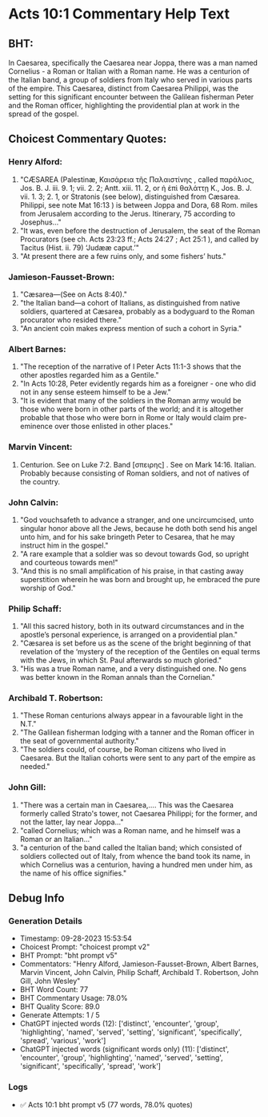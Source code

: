 # Acts 10:1 Commentary Help Text

## BHT:
In Caesarea, specifically the Caesarea near Joppa, there was a man named Cornelius - a Roman or Italian with a Roman name. He was a centurion of the Italian band, a group of soldiers from Italy who served in various parts of the empire. This Caesarea, distinct from Caesarea Philippi, was the setting for this significant encounter between the Galilean fisherman Peter and the Roman officer, highlighting the providential plan at work in the spread of the gospel.

## Choicest Commentary Quotes:
### Henry Alford:
1. "CÆSAREA (Palestinæ, Καισάρεια τῆς Παλαιστίνης , called παράλιος, Jos. B. J. iii. 9. 1; vii. 2. 2; Antt. xiii. 11. 2, or ἡ ἐπὶ θαλάττῃ K., Jos. B. J. vii. 1. 3; 2. 1, or Stratonis (see below), distinguished from Cæsarea. Philippi, see note Mat 16:13 ) is between Joppa and Dora, 68 Rom. miles from Jerusalem according to the Jerus. Itinerary, 75 according to Josephus..."
2. "It was, even before the destruction of Jerusalem, the seat of the Roman Procurators (see ch. Acts 23:23 ff.; Acts 24:27 ; Act 25:1 ), and called by Tacitus (Hist. ii. 79) ‘Judææ caput.’"
3. "At present there are a few ruins only, and some fishers’ huts."

### Jamieson-Fausset-Brown:
1. "Cæsarea—(See on Acts 8:40)."
2. "the Italian band—a cohort of Italians, as distinguished from native soldiers, quartered at Cæsarea, probably as a bodyguard to the Roman procurator who resided there." 
3. "An ancient coin makes express mention of such a cohort in Syria."

### Albert Barnes:
1. "The reception of the narrative of I Peter Acts 11:1-3 shows that the other apostles regarded him as a Gentile." 
2. "In Acts 10:28, Peter evidently regards him as a foreigner - one who did not in any sense esteem himself to be a Jew." 
3. "It is evident that many of the soldiers in the Roman army would be those who were born in other parts of the world; and it is altogether probable that those who were born in Rome or Italy would claim pre-eminence over those enlisted in other places."

### Marvin Vincent:
1. Centurion. See on Luke 7:2. Band [σπειρης] . See on Mark 14:16. Italian. Probably because consisting of Roman soldiers, and not of natives of the country.

### John Calvin:
1. "God vouchsafeth to advance a stranger, and one uncircumcised, unto singular honor above all the Jews, because he doth both send his angel unto him, and for his sake bringeth Peter to Cesarea, that he may instruct him in the gospel."
2. "A rare example that a soldier was so devout towards God, so upright and courteous towards men!"
3. "And this is no small amplification of his praise, in that casting away superstition wherein he was born and brought up, he embraced the pure worship of God."

### Philip Schaff:
1. "All this sacred history, both in its outward circumstances and in the apostle’s personal experience, is arranged on a providential plan."
2. "Cæsarea is set before us as the scene of the bright beginning of that revelation of the ‘mystery of the reception of the Gentiles on equal terms with the Jews, in which St. Paul afterwards so much gloried."
3. "His was a true Roman name, and a very distinguished one. No gens was better known in the Roman annals than the Cornelian."

### Archibald T. Robertson:
1. "These Roman centurions always appear in a favourable light in the N.T."
2. "The Galilean fisherman lodging with a tanner and the Roman officer in the seat of governmental authority."
3. "The soldiers could, of course, be Roman citizens who lived in Caesarea. But the Italian cohorts were sent to any part of the empire as needed."

### John Gill:
1. "There was a certain man in Caesarea,.... This was the Caesarea formerly called Strato's tower, not Caesarea Philippi; for the former, and not the latter, lay near Joppa..." 
2. "called Cornelius; which was a Roman name, and he himself was a Roman or an Italian..." 
3. "a centurion of the band called the Italian band; which consisted of soldiers collected out of Italy, from whence the band took its name, in which Cornelius was a centurion, having a hundred men under him, as the name of his office signifies."


## Debug Info
### Generation Details
- Timestamp: 09-28-2023 15:53:54
- Choicest Prompt: "choicest prompt v2"
- BHT Prompt: "bht prompt v5"
- Commentators: "Henry Alford, Jamieson-Fausset-Brown, Albert Barnes, Marvin Vincent, John Calvin, Philip Schaff, Archibald T. Robertson, John Gill, John Wesley"
- BHT Word Count: 77
- BHT Commentary Usage: 78.0%
- BHT Quality Score: 89.0
- Generate Attempts: 1 / 5
- ChatGPT injected words (12):
	['distinct', 'encounter', 'group', 'highlighting', 'named', 'served', 'setting', 'significant', 'specifically', 'spread', 'various', 'work']
- ChatGPT injected words (significant words only) (11):
	['distinct', 'encounter', 'group', 'highlighting', 'named', 'served', 'setting', 'significant', 'specifically', 'spread', 'work']

### Logs
- ✅ Acts 10:1 bht prompt v5 (77 words, 78.0% quotes)